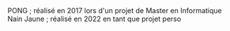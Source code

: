 <html>
<head>
</head>
<body>
	<a href="/pong/pong3D.html" style="text-decoration: none;">PONG</a> ; réalisé en 2017 lors d'un projet de Master en Informatique
	<br>
	<a href="/NainJaune/web/index.html" style="text-decoration: none;">Nain Jaune</a> ; réalisé en 2022 en tant que projet perso
</body>
</html>
